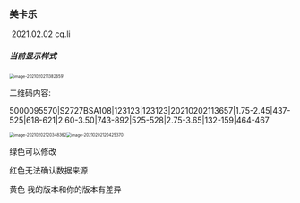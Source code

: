 ### 美卡乐  																			 

​																																2021.02.02 cq.li

#####  当前显示样式

<img src="E:\项目文档\美卡乐包装打印\image-20210202113826591.png" alt="image-20210202113826591" style="zoom: 50%;" />

二维码内容:

​	5000095570|S2727BSA108|123123|123123|20210202113657|1.75-2.45|437-525|618-621|2.60-3.50|743-892|525-528|2.75-3.65|132-159|464-467



<img src="E:\项目文档\美卡乐包装打印\image-20210202120348362.png" alt="image-20210202120348362" style="zoom: 50%;" /><img src="E:\项目文档\美卡乐包装打印\image-20210202120425370.png" alt="image-20210202120425370" style="zoom: 50%;" />

绿色可以修改 

红色无法确认数据来源

黄色 我的版本和你的版本有差异